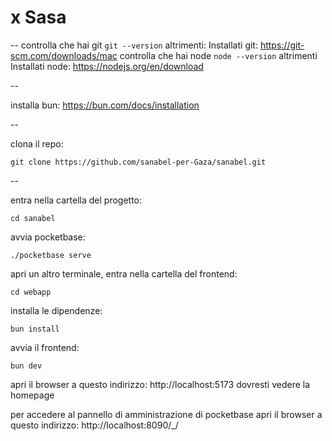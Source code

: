 # x Sasa

--
controlla che hai git `git --version`
altrimenti:
Installati git: https://git-scm.com/downloads/mac
controlla che hai node `node --version`
altrimenti Installati node: https://nodejs.org/en/download

--


installa bun: https://bun.com/docs/installation

--

clona il repo:

```
git clone https://github.com/sanabel-per-Gaza/sanabel.git
```
--

entra nella cartella del progetto:

```
cd sanabel
```

avvia pocketbase:

```
./pocketbase serve
```

apri un altro terminale, entra nella cartella del frontend:

```
cd webapp
```

installa le dipendenze:

```
bun install
```


avvia il frontend:

```
bun dev
```
apri il browser a questo indirizzo: http://localhost:5173
dovresti vedere la homepage

per accedere al pannello di amministrazione di pocketbase apri il browser a questo indirizzo: http://localhost:8090/_/


